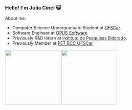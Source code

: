 ### Hello! I'm Julia Cinel 😺

About me:

- Computer Science Undergraduate Student at [UFSCar](https://www2.ufscar.br/).
- Software Engineer at [OPUS Software](https://www.opus-software.com.br/).
- Previously R&D Intern at [Instituto de Pesquisas Eldorado](https://www.eldorado.org.br/).
- Previously Member at [PET BCC UFSCar](https://petbcc.ufscar.br/).


<div>
  
  <img height="180em" src="https://github-readme-stats.vercel.app/api?username=jcinel&show_icons=true&theme=dracula"/>
  <img height="180em" src="https://github-readme-stats.vercel.app/api/top-langs/?username=jcinel&layout=compact&theme=dracula"/>
  
</div>
